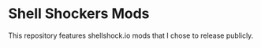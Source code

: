 # Shell Shockers Mods
This repository features shellshock.io mods that I chose to release publicly.
